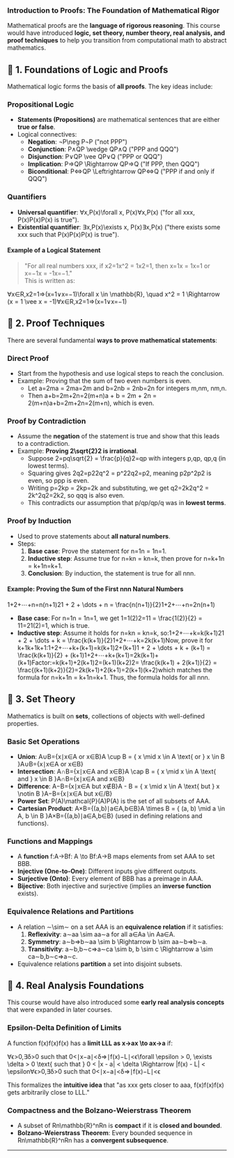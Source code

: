 ### **Introduction to Proofs: The Foundation of Mathematical Rigor**

Mathematical proofs are the **language of rigorous reasoning**. This course would have introduced **logic, set theory, number theory, real analysis, and proof techniques** to help you transition from computational math to abstract mathematics.

## **📌 1. Foundations of Logic and Proofs**

Mathematical logic forms the basis of **all proofs**. The key ideas include:

### **Propositional Logic**

- **Statements (Propositions)** are mathematical sentences that are either **true or false**.
- Logical connectives:
    - **Negation**: ¬P\neg P¬P ("not PPP")
    - **Conjunction**: P∧QP \wedge QP∧Q ("PPP and QQQ")
    - **Disjunction**: P∨QP \vee QP∨Q ("PPP or QQQ")
    - **Implication**: P⇒QP \Rightarrow QP⇒Q ("If PPP, then QQQ")
    - **Biconditional**: P⇔QP \Leftrightarrow QP⇔Q ("PPP if and only if QQQ")

### **Quantifiers**

- **Universal quantifier**: ∀x,P(x)\forall x, P(x)∀x,P(x) ("for all xxx, P(x)P(x)P(x) is true").
- **Existential quantifier**: ∃x,P(x)\exists x, P(x)∃x,P(x) ("there exists some xxx such that P(x)P(x)P(x) is true").

#### **Example of a Logical Statement**

> "For all real numbers xxx, if x2=1x^2 = 1x2=1, then x=1x = 1x=1 or x=−1x = -1x=−1."  
> This is written as:

∀x∈R,x2=1⇒(x=1∨x=−1)\forall x \in \mathbb{R}, \quad x^2 = 1 \Rightarrow (x = 1 \vee x = -1)∀x∈R,x2=1⇒(x=1∨x=−1)

## **📌 2. Proof Techniques**

There are several fundamental **ways to prove mathematical statements**:

### **Direct Proof**

- Start from the hypothesis and use logical steps to reach the conclusion.
- Example: Proving that the sum of two even numbers is even.
    - Let a=2ma = 2ma=2m and b=2nb = 2nb=2n for integers m,nm, nm,n.
    - Then a+b=2m+2n=2(m+n)a + b = 2m + 2n = 2(m+n)a+b=2m+2n=2(m+n), which is even.

### **Proof by Contradiction**

- Assume the **negation** of the statement is true and show that this leads to a contradiction.
- Example: **Proving 2\sqrt{2}2​ is irrational**.
    - Suppose 2=pq\sqrt{2} = \frac{p}{q}2​=qp​ with integers p,qp, qp,q (in lowest terms).
    - Squaring gives 2q2=p22q^2 = p^22q2=p2, meaning p2p^2p2 is even, so ppp is even.
    - Writing p=2kp = 2kp=2k and substituting, we get q2=2k2q^2 = 2k^2q2=2k2, so qqq is also even.
    - This contradicts our assumption that p/qp/qp/q was in **lowest terms**.

### **Proof by Induction**

- Used to prove statements about **all natural numbers**.
- Steps:
    1. **Base case**: Prove the statement for n=1n = 1n=1.
    2. **Inductive step**: Assume true for n=kn = kn=k, then prove for n=k+1n = k+1n=k+1.
    3. **Conclusion**: By induction, the statement is true for all nnn.

#### **Example: Proving the Sum of the First nnn Natural Numbers**

1+2+⋯+n=n(n+1)21 + 2 + \dots + n = \frac{n(n+1)}{2}1+2+⋯+n=2n(n+1)​

- **Base case**: For n=1n = 1n=1, we get 1=1(2)2=11 = \frac{1(2)}{2} = 11=21(2)​=1, which is true.
- **Inductive step**: Assume it holds for n=kn = kn=k, so:1+2+⋯+k=k(k+1)21 + 2 + \dots + k = \frac{k(k+1)}{2}1+2+⋯+k=2k(k+1)​Now, prove it for k+1k+1k+1:1+2+⋯+k+(k+1)=k(k+1)2+(k+1)1 + 2 + \dots + k + (k+1) = \frac{k(k+1)}{2} + (k+1)1+2+⋯+k+(k+1)=2k(k+1)​+(k+1)Factor:=k(k+1)+2(k+1)2=(k+1)(k+2)2= \frac{k(k+1) + 2(k+1)}{2} = \frac{(k+1)(k+2)}{2}=2k(k+1)+2(k+1)​=2(k+1)(k+2)​which matches the formula for n=k+1n = k+1n=k+1. Thus, the formula holds for all nnn.

## **📌 3. Set Theory**

Mathematics is built on **sets**, collections of objects with well-defined properties.

### **Basic Set Operations**

- **Union**: A∪B={x∣x∈A or x∈B}A \cup B = \{ x \mid x \in A \text{ or } x \in B \}A∪B={x∣x∈A or x∈B}
- **Intersection**: A∩B={x∣x∈A and x∈B}A \cap B = \{ x \mid x \in A \text{ and } x \in B \}A∩B={x∣x∈A and x∈B}
- **Difference**: A−B={x∣x∈A but x∉B}A - B = \{ x \mid x \in A \text{ but } x \notin B \}A−B={x∣x∈A but x∈/B}
- **Power Set**: P(A)\mathcal{P}(A)P(A) is the set of all subsets of AAA.
- **Cartesian Product**: A×B={(a,b)∣a∈A,b∈B}A \times B = \{ (a, b) \mid a \in A, b \in B \}A×B={(a,b)∣a∈A,b∈B} (used in defining relations and functions).

### **Functions and Mappings**

- A **function** f:A→Bf: A \to Bf:A→B maps elements from set AAA to set BBB.
- **Injective (One-to-One)**: Different inputs give different outputs.
- **Surjective (Onto)**: Every element of BBB has a preimage in AAA.
- **Bijective**: Both injective and surjective (implies an **inverse function** exists).
### **Equivalence Relations and Partitions**

- A relation ∼\sim∼ on a set AAA is an **equivalence relation** if it satisfies:
    1. **Reflexivity**: a∼aa \sim aa∼a for all a∈Aa \in Aa∈A.
    2. **Symmetry**: a∼b⇒b∼aa \sim b \Rightarrow b \sim aa∼b⇒b∼a.
    3. **Transitivity**: a∼b,b∼c⇒a∼ca \sim b, b \sim c \Rightarrow a \sim ca∼b,b∼c⇒a∼c.
- Equivalence relations **partition** a set into disjoint subsets.
## **📌 4. Real Analysis Foundations**

This course would have also introduced some **early real analysis concepts** that were expanded in later courses.

### **Epsilon-Delta Definition of Limits**

A function f(x)f(x)f(x) has a **limit LLL as x→ax \to ax→a** if:

∀ϵ>0,∃δ>0 such that 0<∣x−a∣<δ⇒∣f(x)−L∣<ϵ\forall \epsilon > 0, \exists \delta > 0 \text{ such that } 0 < |x - a| < \delta \Rightarrow |f(x) - L| < \epsilon∀ϵ>0,∃δ>0 such that 0<∣x−a∣<δ⇒∣f(x)−L∣<ϵ

This formalizes the **intuitive idea** that "as xxx gets closer to aaa, f(x)f(x)f(x) gets arbitrarily close to LLL."

### **Compactness and the Bolzano-Weierstrass Theorem**

- A subset of Rn\mathbb{R}^nRn is **compact** if it is **closed and bounded**.
- **Bolzano-Weierstrass Theorem**: Every bounded sequence in Rn\mathbb{R}^nRn has a **convergent subsequence**.

---